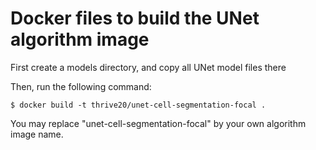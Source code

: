 # Docker files to build the UNet algorithm image

First create a models directory, and copy all UNet model files there

Then, run the following command:

`
$ docker build -t thrive20/unet-cell-segmentation-focal .
`

You may replace "unet-cell-segmentation-focal" by your own algorithm image name.

